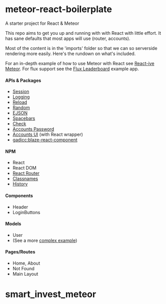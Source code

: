# meteor-react-boilerplate
A starter project for React &amp; Meteor

This repo aims to get you up and running with with React with little effort. It has sane defaults that
most apps will use (router, accounts).

Most of the content is in the 'imports' folder so that we can so serverside rendering more easily. Here's the
rundown on what's included.

For an in-depth example of how to use Meteor with React see
[React-ive Meteor](https://github.com/AdamBrodzinski/react-ive-meteor). For flux support see the [Flux Leaderboard](https://github.com/AdamBrodzinski/meteor-flux-leaderboard) example app.

#### APIs & Packages
- [Session](https://docs.meteor.com/api/session.html)
- [Logging](https://atmospherejs.com/meteor/logging)
- [Reload](https://atmospherejs.com/meteor/reload)
- [Random](https://docs.meteor.com/packages/random.html)
- [EJSON](https://docs.meteor.com/api/ejson.html)
- [Spacebars](https://docs.meteor.com/packages/spacebars.html)
- [Check](https://docs.meteor.com/api/check.html)
- [Accounts Password](http://docs.meteor.com/api/passwords.html)
- [Accounts UI](https://docs.meteor.com/packages/accounts-ui.html) (with React wrapper)
- [gadicc:blaze-react-component](https://github.com/gadicc/meteor-blaze-react-component/)

#### NPM
- React
- React DOM
- [React Router](https://github.com/reactjs/react-router)
- [Classnames](https://github.com/JedWatson/classnames)
- [History](https://github.com/ReactTraining/history)

#### Components
- Header
- LoginButtons

#### Models
- User
- (See a more [complex example](https://github.com/AdamBrodzinski/react-ive-meteor/blob/master/both/models/post.js))

#### Pages/Routes
- Home, About
- Not Found
- Main Layout
# smart_invest_meteor
